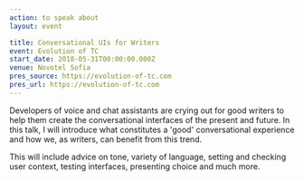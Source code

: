 ```yaml
---
action: to speak about
layout: event

title: Conversational UIs for Writers
event: Evolution of TC
start_date: 2018-05-31T00:00:00.000Z
venue: Novotel Sofia
pres_source: https://evolution-of-tc.com
pres_url: https://evolution-of-tc.com
---
```


Developers of voice and chat assistants are crying out for good writers to help them create the conversational interfaces of the present and future. In this talk, I will introduce what constitutes a 'good' conversational experience and how we, as writers, can benefit from this trend.

This will include advice on tone, variety of language, setting and checking user context, testing interfaces, presenting choice and much more.
